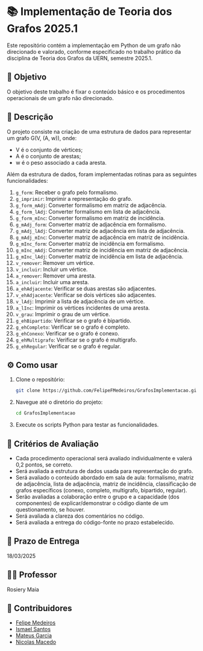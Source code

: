# 📚 Implementação de Teoria dos Grafos 2025.1

Este repositório contém a implementação em Python de um grafo não direcionado e valorado, conforme especificado no trabalho prático da disciplina de Teoria dos Grafos da UERN, semestre 2025.1.

## 🎯 Objetivo

O objetivo deste trabalho é fixar o conteúdo básico e os procedimentos operacionais de um grafo não direcionado.

## 📝 Descrição

O projeto consiste na criação de uma estrutura de dados para representar um grafo G(V, (A, w)), onde:

-   V é o conjunto de vértices;
-   A é o conjunto de arestas;
-   w é o peso associado a cada aresta.

Além da estrutura de dados, foram implementadas rotinas para as seguintes funcionalidades:

1.  `g_form`: Receber o grafo pelo formalismo.
2.  `g_imprimir`: Imprimir a representação do grafo.
3.  `g_form_mAdj`: Converter formalismo em matriz de adjacência.
4.  `g_form_lAdj`: Converter formalismo em lista de adjacência.
5.  `g_form_mInc`: Converter formalismo em matriz de incidência.
6.  `g_mAdj_form`: Converter matriz de adjacência em formalismo.
7.  `g_mAdj_lAdj`: Converter matriz de adjacência em lista de adjacência.
8.  `g_mAdj_mInc`: Converter matriz de adjacência em matriz de incidência.
9.  `g_mInc_form`: Converter matriz de incidência em formalismo.
10. `g_mInc_mAdj`: Converter matriz de incidência em matriz de adjacência.
11. `g_mInc_lAdj`: Converter matriz de incidência em lista de adjacência.
12. `v_remover`: Remover um vértice.
13. `v_incluir`: Incluir um vértice.
14. `a_remover`: Remover uma aresta.
15. `a_incluir`: Incluir uma aresta.
16. `a_ehAdjacente`: Verificar se duas arestas são adjacentes.
17. `v_ehAdjacente`: Verificar se dois vértices são adjacentes.
18. `v_lAdj`: Imprimir a lista de adjacência de um vértice.
19. `a_lInc`: Imprimir os vértices incidentes de uma aresta.
20. `v_grau`: Imprimir o grau de um vértice.
21. `g_ehBipartido`: Verificar se o grafo é bipartido.
22. `g_ehCompleto`: Verificar se o grafo é completo.
23. `g_ehConexo`: Verificar se o grafo é conexo.
24. `g_ehMultigrafo`: Verificar se o grafo é multigrafo.
25. `g_ehRegular`: Verificar se o grafo é regular.

## ⚙️ Como usar

1.  Clone o repositório:

    ```bash
    git clone https://github.com/FelipeFMedeiros/GrafosImplementacao.git
    ```

2.  Navegue até o diretório do projeto:

    ```bash
    cd GrafosImplementacao
    ```

3.  Execute os scripts Python para testar as funcionalidades.

## 🧪 Critérios de Avaliação

-   Cada procedimento operacional será avaliado individualmente e valerá 0,2 pontos, se correto.
-   Será avaliada a estrutura de dados usada para representação do grafo.
-   Será avaliado o conteúdo abordado em sala de aula: formalismo, matriz de adjacência, lista de adjacência, matriz de incidência, classificação de grafos específicos (conexo, completo, multigrafo, bipartido, regular).
-   Serão avaliadas a colaboração entre o grupo e a capacidade (dos componentes) de explicar/demonstrar o código diante de um questionamento, se houver.
-   Será avaliada a clareza dos comentários no código.
-   Será avaliada a entrega do código-fonte no prazo estabelecido.

## 📅 Prazo de Entrega

18/03/2025

## 🧑‍🏫 Professor

Rosiery Maia

## 🤝 Contribuidores

-   [Felipe Medeiros](https://github.com/FelipeFMedeiros)
-   [Ismael Santos](https://github.com/ismaelsantos1)
-   [Mateus Garcia](https://github.com/M2004GV)
-   [Nicolas Macedo](https://github.com/nicmacedo)
